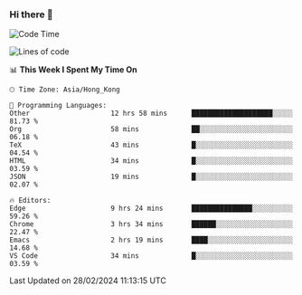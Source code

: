 ### Hi there 👋

<!--
**nicehiro/nicehiro** is a ✨ _special_ ✨ repository because its `README.md` (this file) appears on your GitHub profile.

Here are some ideas to get you started:

- 🔭 I’m currently working on ...
- 🌱 I’m currently learning ...
- 👯 I’m looking to collaborate on ...
- 🤔 I’m looking for help with ...
- 💬 Ask me about ...
- 📫 How to reach me: ...
- 😄 Pronouns: ...
- ⚡ Fun fact: ...
-->

<!--START_SECTION:waka-->
![Code Time](http://img.shields.io/badge/Code%20Time-262%20hrs%2046%20mins-blue)

![Lines of code](https://img.shields.io/badge/From%20Hello%20World%20I%27ve%20Written-2.6%20million%20lines%20of%20code-blue)

📊 **This Week I Spent My Time On** 

```text
🕑︎ Time Zone: Asia/Hong_Kong

💬 Programming Languages: 
Other                    12 hrs 58 mins      ████████████████████░░░░░   81.73 % 
Org                      58 mins             ██░░░░░░░░░░░░░░░░░░░░░░░   06.18 % 
TeX                      43 mins             █░░░░░░░░░░░░░░░░░░░░░░░░   04.54 % 
HTML                     34 mins             █░░░░░░░░░░░░░░░░░░░░░░░░   03.59 % 
JSON                     19 mins             █░░░░░░░░░░░░░░░░░░░░░░░░   02.07 % 

🔥 Editors: 
Edge                     9 hrs 24 mins       ███████████████░░░░░░░░░░   59.26 % 
Chrome                   3 hrs 34 mins       ██████░░░░░░░░░░░░░░░░░░░   22.47 % 
Emacs                    2 hrs 19 mins       ████░░░░░░░░░░░░░░░░░░░░░   14.68 % 
VS Code                  34 mins             █░░░░░░░░░░░░░░░░░░░░░░░░   03.59 % 
```


 Last Updated on 28/02/2024 11:13:15 UTC
<!--END_SECTION:waka-->
